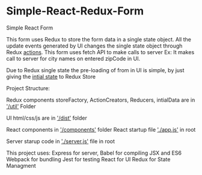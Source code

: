 # Simple-React-Redux-Form

Simple React Form

This form uses Redux to store the form data in a single state object.
All the update events generated by UI changes the single state object through Redux <a href="https://github.com/charan2628/Simple-React-Redux-Form/blob/master/util/actionCreators.js">actions</a>.
This form uses fetch API to make calls to server Ex: It makes call to server for city names on entered zipCode in UI.

Due to Redux single state the pre-loading of from in UI is simple, by just giving the <a href="https://github.com/charan2628/Simple-React-Redux-Form/blob/master/util/data.js">intial state</a> to Redux Store

Project Structure:

Redux components storeFactory, ActionCreators, Reducers, intialData are in <a href="https://github.com/charan2628/Simple-React-Redux-Form/tree/master/util">'/util'</a> Folder

UI html/css/js are in <a href="https://github.com/charan2628/Simple-React-Redux-Form/tree/master/dist">'/dist'</a> folder

React components in <a href="https://github.com/charan2628/Simple-React-Redux-Form/tree/master/components">'/components'</a> folder
React startup file <a href="https://github.com/charan2628/Simple-React-Redux-Form/blob/master/app.js">'./app.js'</a> in root

Server starup code in <a href="https://github.com/charan2628/Simple-React-Redux-Form/blob/master/server.js">'./server.js'</a> file in root

This project uses:
Express for server,
Babel for compiling JSX and ES6
Webpack for bundling
Jest for testing
React for UI
Redux for State Managment
